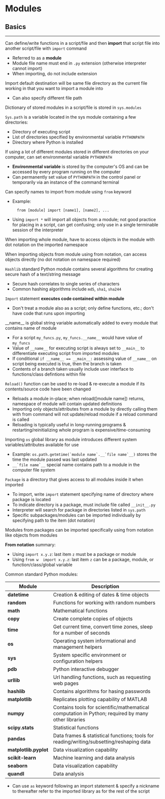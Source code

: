 # Modules

## Basics

---

Can define/write functions in a script/file and then **import** that script file into another script/file with `import` command

- Referred to as a **module**
- Module file name must end in `.py` extension (otherwise interpreter cannot import)
- When importing, do not include extension

Import default destination will be same file directory as the current file working in that you want to import a module into

- Can also specify different file path

Dictionary of stored modules in a script/file is stored in `sys.modules`

`Sys.path` is a variable located in the sys module containing a few directories:

- Directory of executing script
- List of directories specified by environmental variable `PYTHONPATH`
- Directory where Python is installed

If using a lot of different modules stored in different directories on your computer, can set environmental variable `PYTHONPATH`

- **Environmental variable** is stored by the computer's OS and can be accessed by every program running on the computer
- Can permanently set value of `PYTHONPATH` in the control panel or temporarily via an instance of the command terminal

Can specify names to import from module using `from` keyword

- Example:

        from [module] import [name1], [name2], ...

- Using `import *` will import all objects from a module; not good practice for placing in a script, can get confusing; only use in a single terminable session of the interpreter

When importing whole module, have to access objects in the module with dot notation on the imported namespace

When importing objects from module using from notation, can access objects directly (no dot notation on namespace required)

`Hashlib` standard Python module contains several algorithms for creating secure hash of a text/string message

- Secure hash correlates to single series of characters
- Common hashing algorithms include `md5`, `sha1`, `sha244`

`Import` statement **executes code contained within module**

- Don't treat a module also as a script; only define functions, etc.; don't have code that runs upon importing

\_\_name\_\_ is global string variable automatically added to every module that contains name of module

- For a script `my_funcs.py`, `my_funcs.__name__` would have value of `my_funcs`
- Value of `__name__` for executing script is always set to `__main__` to differentiate executing script from imported modules
- If conditional `if __name__ == __main__:` assessing value of `__name__` on script being executed is true, then the branch is taken
- Contents of a branch taken usually include user interface to functions/class defintions within file

`Reload()` function can be used to re-load & re-execute a module if its contents/source code have been changed

- Reloads a module in-place; when reload([module name]) returns, namespace of module will contain updated definitions
- Importing only objects/attributes from a module by directly calling them with from command will not update/reload module if a reload command is called
- Reloading is typically useful in long-running programs & restarting/reinitializing whole program is expensive/time-consuming

Importing `os` global library as module introduces different system variables/attributes available for use

- Example: ``os.path.getmtime(`module name`.__`file name`__)`` stores the time the module passed was last updated
- ``__`file name`__`` special name contains path to a module in the computer file system

`Package` is a directory that gives access to all modules inside it when imported

- To import, write `import` statement specifying name of directory where package is located
- To indicate directory is a package, must include file called `__init__.py`
- Interpreter will search for package in directories listed in `sys.path`
- Specific subpackages/modules can be imported individually by specifying path to the item (dot notation)

Modules from packages can be imported specifically using from notation like objects from modules

**From notation** summary:

- Using `import x.y.z`: last item `z` must be a package or module
- Using `from w  import x.y.z`: last item `z` can be a package, module, or function/class/global variable

Common standard Python modules:

| **Module** | **Description** |
| --- | --- |
| **datetime** | Creation & editing of dates & time objects |
| **random** | Functions for working with random numbers |
| **math** | Mathematical functions |
| **copy** | Create complete copies of objects |
| **time** | Get current time, convert time zones, sleep for a number of seconds |
| **os** | Operating system informational and management helpers |
| **sys** | System specific environment or configuration helpers |
| **pdb** | Python interactive debugger |
| **urllib** | Url handling functions, such as requesting web pages |
| **hashlib** | Contains algorithms for hasing passwords |
| **matplotlib** | Replicates plotting capability of MATLAB |
| **numpy** | Contains tools for scientific/mathematical computation in Python; required by many other libraries |
| **scipy.stats** | Statistical functions |
| **pandas** | Data frames & statistical functions; tools for reading/writing/subsetting/reshaping data |
| **matplotlib.pyplot** | Data visualization capability |
| **scikit-learn** | Machine learning and data analysis |
| **seaborn** | Data visualization capability |
| **quandl** | Data analysis |

- Can use `as` keyword following an import statement & specify a nickname to thereafter refer to the imported library as for the rest of the script
